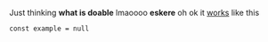 Just thinking **what is doable** lmaoooo **eskere** oh ok it <u>works</u> like this 


```TSX
const example = null
```
